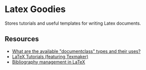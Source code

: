 # Latex Goodies

Stores tutorials and useful templates for writing Latex documents.

## Resources

- [What are the available "documentclass" types and their uses?](https://tex.stackexchange.com/questions/782/what-are-the-available-documentclass-types-and-their-uses)
- [LaTeX Tutorials (featuring Texmaker)](https://www.youtube.com/playlist?list=PL1D4EAB31D3EBC449)
- [Bibliography management in LaTeX](https://www.overleaf.com/learn/latex/Bibliography_management_in_LaTeX)
